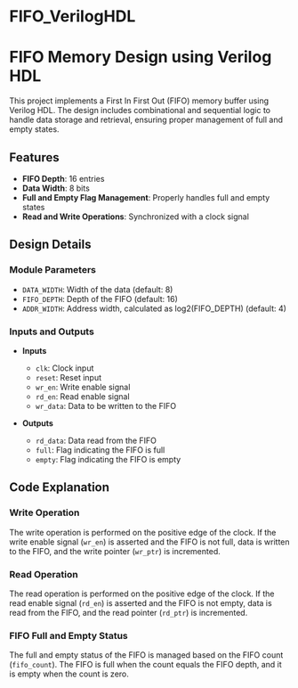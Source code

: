 # FIFO_VerilogHDL
# FIFO Memory Design using Verilog HDL

This project implements a First In First Out (FIFO) memory buffer using Verilog HDL. The design includes combinational and sequential logic to handle data storage and retrieval, ensuring proper management of full and empty states.

## Features

- **FIFO Depth**: 16 entries
- **Data Width**: 8 bits
- **Full and Empty Flag Management**: Properly handles full and empty states
- **Read and Write Operations**: Synchronized with a clock signal

## Design Details

### Module Parameters

- `DATA_WIDTH`: Width of the data (default: 8)
- `FIFO_DEPTH`: Depth of the FIFO (default: 16)
- `ADDR_WIDTH`: Address width, calculated as log2(FIFO_DEPTH) (default: 4)

### Inputs and Outputs

- **Inputs**
  - `clk`: Clock input
  - `reset`: Reset input
  - `wr_en`: Write enable signal
  - `rd_en`: Read enable signal
  - `wr_data`: Data to be written to the FIFO

- **Outputs**
  - `rd_data`: Data read from the FIFO
  - `full`: Flag indicating the FIFO is full
  - `empty`: Flag indicating the FIFO is empty

## Code Explanation

### Write Operation

The write operation is performed on the positive edge of the clock. If the write enable signal (`wr_en`) is asserted and the FIFO is not full, data is written to the FIFO, and the write pointer (`wr_ptr`) is incremented.

### Read Operation

The read operation is performed on the positive edge of the clock. If the read enable signal (`rd_en`) is asserted and the FIFO is not empty, data is read from the FIFO, and the read pointer (`rd_ptr`) is incremented.

### FIFO Full and Empty Status

The full and empty status of the FIFO is managed based on the FIFO count (`fifo_count`). The FIFO is full when the count equals the FIFO depth, and it is empty when the count is zero.

